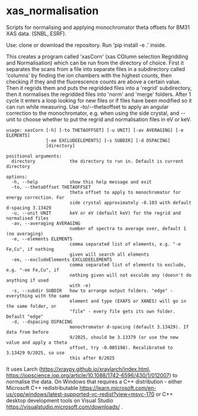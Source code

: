 # xas_normalisation
Scripts for normalising and applying monochromator theta offsets for BM31 XAS data. (SNBL, ESRF).

Use: clone or download the repository. Run 'pip install -e .' inside. 

This creates a program called 'xasCorn' (xas COlumn selection Regridding and Normalisation) which can be run from the directory of choice. First it separates the scans from a file into separate files in a subdirectory called 'columns' by finding the ion chambers with the highest counts, then checking if they and the fluorescence counts are above a certain value. Then it regrids them and puts the regridded files into a 'regrid' subdirectory, then it normalises the regridded files into 'norm' and 'merge' folders. After 1 cycle it enters a loop looking for new files or if files have been modified so it can run while measuring. Use -to/--thetaoffset to apply an angular correction to the monochromator, e.g. when using the side crystal, and --unit to choose whether to put the regrid and normalisation files in eV or keV.
```
usage: xasCorn [-h] [-to THETAOFFSET] [-u UNIT] [-av AVERAGING] [-e ELEMENTS]
               [-ee EXCLUDEELEMENTS] [-s SUBDIR] [-d DSPACING]
               [directory]

positional arguments:
  directory             the directory to run in. Default is current directory

options:
  -h, --help            show this help message and exit
  -to, --thetaOffset THETAOFFSET
                        theta offset to apply to monochromator for energy correction. For
                        side crystal approximately -0.103 with default d-spacing 3.13429
  -u, --unit UNIT       keV or eV (default keV) for the regrid and normalised files
  -av, --averaging AVERAGING
                        number of spectra to average over, default 1 (no averaging)
  -e, --elements ELEMENTS
                        comma separated list of elements, e.g. "-e Fe,Cu", if nothing
                        given will search all elements
  -ee, --excludeElements EXCLUDEELEMENTS
                        comma separated list of elements to exclude, e.g. "-ee Fe,Cu", if
                        nothing given will not exculde any (doesn't do anything if used
                        with -e)
  -s, --subdir SUBDIR   how to arrange output folders. "edge" - everything with the same
                        element and type (EXAFS or XANES) will go in the same folder, or
                        "file" - every file gets its own folder. Default "edge"
  -d, --dspacing DSPACING
                        monochromator d-spacing (default 3.13429). If data from before
                        9/2025, should be 3.13379 (or use the new value and apply a theta
                        offset, try -0.005198). Recalibrated to 3.13429 9/2025, so use
                        this after 8/2025
```
It uses Larch (https://xraypy.github.io/xraylarch/index.html, https://iopscience.iop.org/article/10.1088/1742-6596/430/1/012007) to normalise the data. On Windows that requires a C++ distribution - either Microsoft C++ redistributable https://learn.microsoft.com/en-us/cpp/windows/latest-supported-vc-redist?view=msvc-170 or C++ desktop development tools on Visual Studio https://visualstudio.microsoft.com/downloads/ .
